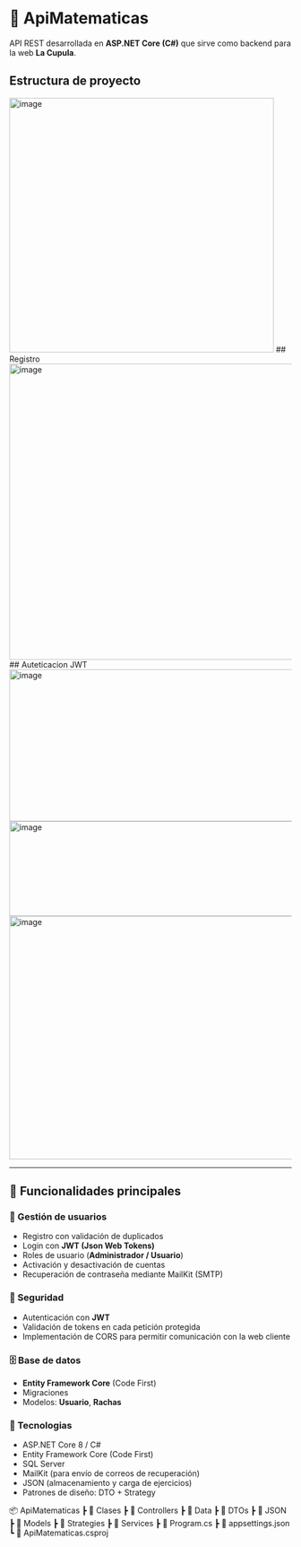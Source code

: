 # 🧮 ApiMatematicas

API REST desarrollada en **ASP.NET Core (C#)** que sirve como backend para la web **La Cupula**.


## Estructura de proyecto
<img width="472" height="454" alt="image" src="https://github.com/user-attachments/assets/33d6f23e-8f23-4ac4-a9ef-eb7baf4f39af" />
## Registro
<img width="967" height="528" alt="image" src="https://github.com/user-attachments/assets/de85db09-f073-4eb0-a8e0-ddac70c7704b" />
## Auteticacion JWT
<img width="884" height="271" alt="image" src="https://github.com/user-attachments/assets/c929e227-f2c8-4a08-9b4b-9c2802a0e904" />
<img width="526" height="169" alt="image" src="https://github.com/user-attachments/assets/22635f64-77be-4c04-a408-c4bdc3068ab0" />
<img width="821" height="434" alt="image" src="https://github.com/user-attachments/assets/7991a7e6-edc7-4353-9400-6aa9eea201c9" />





---

## 🚀 Funcionalidades principales

### 👤 Gestión de usuarios
- Registro con validación de duplicados  
- Login con **JWT (Json Web Tokens)**  
- Roles de usuario (**Administrador / Usuario**)  
- Activación y desactivación de cuentas
- Recuperación de contraseña mediante MailKit (SMTP)

### 🔐 Seguridad
- Autenticación con **JWT**  
- Validación de tokens en cada petición protegida
- Implementación de CORS para permitir comunicación con la web cliente

### 🗄️ Base de datos
- **Entity Framework Core** (Code First)  
- Migraciones  
- Modelos: **Usuario**, **Rachas**

### 🧩 Tecnologias
- ASP.NET Core 8 / C#
- Entity Framework Core (Code First)
- SQL Server
- MailKit (para envío de correos de recuperación)  
- JSON (almacenamiento y carga de ejercicios)
- Patrones de diseño: DTO + Strategy

📦 ApiMatematicas
┣ 📂 Clases
┣ 📂 Controllers
┣ 📂 Data
┣ 📂 DTOs
┣ 📂 JSON
┣ 📂 Models
┣ 📂 Strategies
┣ 📂 Services
┣ 📜 Program.cs
┣ 📜 appsettings.json
┗ 📜 ApiMatematicas.csproj
